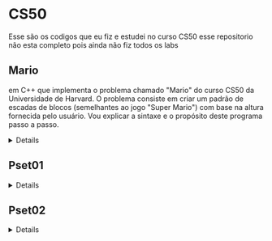 # CS50

Esse são os codigos que eu fiz e estudei no curso CS50 esse repositorio não esta completo pois ainda não fiz todos os labs

## Mario

em C++ que implementa o problema chamado "Mario" do curso CS50 da Universidade de Harvard. O problema consiste em criar um padrão de escadas de blocos (semelhantes ao jogo "Super Mario") com base na altura fornecida pelo usuário. Vou explicar a sintaxe e o propósito deste programa passo a passo.

<details>

<img align="right" src="https://media.tenor.com/rt_mMSl7f04AAAAj/change-power-up-mario.gif" width="250" alt="Gif do mario">

Inclusão de Bibliotecas:

#include <stdio.h>: Inclui a biblioteca padrão de entrada e saída em C, que é usada para entrada/saída de dados.
#include <iostream>: Inclui a biblioteca de entrada/saída do C++.
using std::cout;, using std::cin;, using std::endl;: Declara o uso do espaço de nomes std para que você possa usar cout para impressão na tela, cin para entrada de dados e endl para uma nova linha.
Função main:

int main(void): Esta é a função principal do programa, que não recebe argumentos e retorna um valor inteiro.
int height, row, column, space;: Declara quatro variáveis inteiras: height (altura da escada), row (linha atual), column (coluna atual) e space (espaço em branco).
Solicitar a Altura da Escada:

O programa usa um loop do-while para solicitar a altura da escada (height) ao usuário.
do ... while (height < 1 || height > 8): O loop continuará a pedir a altura até que o valor esteja dentro do intervalo entre 1 e 8, inclusive.
Construção da Escada:

O programa entra em um loop for para construir a escada, onde row representa a linha atual da escada.
for (row = 0; row < height; row++): O loop externo itera pelas linhas da escada, onde row varia de 0 até height - 1.
Impressão de Espaços em Branco:

Um loop for interno é usado para imprimir espaços em branco à esquerda da escada.
for (space = 0; space < height - row - 1; space++): O número de espaços em branco é calculado com base na altura da escada e na linha atual (row). Ele diminui à medida que as linhas aumentam.
printf(" ");: Isso imprime um espaço em branco.
Impressão de Blocos:

Dois loops for são usados para imprimir os blocos da escada.
O primeiro loop for imprime os blocos na parte esquerda da escada.
for (column = 0; column <= row; column++): O número de blocos é igual ao número da linha atual (row) mais 1.
printf("#");: Isso imprime um bloco.
printf(" ");: Isso imprime dois espaços em branco para criar um espaço entre os dois lados da escada.
O segundo loop for imprime os blocos na parte direita da escada.
Nova Linha:

printf("\n");: Isso imprime uma nova linha após cada linha da escada.
O programa, portanto, solicita ao usuário a altura desejada para a escada (entre 1 e 8), constrói a escada com base na entrada e a imprime na tela, criando um padrão de blocos que se assemelha ao jogo "Super Mario". O número de blocos em cada linha aumenta de acordo com o número da linha.

</details>

## Pset01
<details>

### cash

Este programa é uma parte do curso CS50 da Universidade de Harvard, chamada "Cash." O que ele faz é bastante simples: calcula o número mínimo de moedas que você precisa para representar uma quantia em centavos que você digita.


<details>

<img align="right" src="https://media.tenor.com/s5mXvJJIMnoAAAAC/money-piggy-bank.gif" width="250" alt="cofrinho">

* Inclusão de Bibliotecas:

Primeiro, ele inclui algumas "ferramentas" que ajudam o programa a fazer coisas como mostrar mensagens na tela e fazer cálculos.

* Função get_cents:

Aqui, o programa pede que você insira o número de centavos que deseja. Ele verifica se o valor é maior ou igual a zero (porque não faz sentido ter centavos negativos).

* Funções calculate_quarters, calculate_dimes, calculate_nickels e calculate_pennies:

Essas funções são como pequenas máquinas de contar moedas. Elas calculam quantos quartos, dimes, nickels e pennies são necessários para representar a quantia de centavos que você digitou. Imagine contar as moedas na sua mão até que não seja mais possível contar mais do mesmo tipo.

* Função main:

Aqui, o programa começa a funcionar de verdade. Ele chama a função get_cents para obter o número de centavos que você quer.

* Cálculo das Moedas:

O programa começa a calcular o número de quartos, dimes, nickels e pennies. À medida que ele faz esses cálculos, ele vai subtraindo essas moedas dos centavos que ainda precisam ser contados.

* Cálculo do Total de Moedas:

Finalmente, ele adiciona o número de todas as moedas para saber quantas você precisa no total.

* Impressão do Resultado:

Ele mostra o resultado na tela, dizendo quantas moedas você precisa no total.

Em resumo, esse programa é como um caixa eletrônico que calcula o troco para você de forma rápida e eficiente. É uma forma de simular a contagem de moedas e notas em um caixa eletrônico.

</details>

### credit

Este programinha faz parte do curso CS50 da Universidade de Harvard, chamado "Credit". Ele se propõe a fazer uma coisa muito importante: verificar se o número de cartão de crédito que você insere é válido e até mesmo descobrir qual empresa emitiu o cartão. Aqui está o que ele faz:

<details>

<img align="right" src="https://media.tenor.com/USxC_Lm8i2AAAAAC/dinheiro-silvio.gif" width="250" alt="cash">

* Inclusão de Bibliotecas:

No começo, ele meio que puxa algumas "ferramentas" para poder escrever coisas na tela e também para fazer alguns cálculos. E é como dizer, "Ei, programa, você precisa dessas coisas para funcionar direito".

* Função main:

Aqui é onde a ação acontece. Ele pede para você digitar um número de cartão de crédito, e então faz um monte de cálculos nos números desse cartão. O programa também tenta descobrir quantos dígitos o número do cartão tem.

* Validação do Número de Cartão de Crédito:

Ele quebra o número do cartão em pedacinhos menores, que são como quebras de 16 dígitos (do card1 ao card16). Depois, ele faz algumas coisas malucas com esses dígitos, como duplicar alguns e somar os dígitos resultantes. Essas regras são baseadas nas empresas de cartão de crédito.

* Soma dos Dígitos:

O programa adiciona todos os resultados desses cálculos estranhos e obtém a soma total em duas partes, sum1 e sum2.

* Identificação da Empresa do Cartão:

Aqui, o programa olha para o número de dígitos do cartão e tenta ver se ele se encaixa em faixas específicas que identificam qual empresa emitiu o cartão. Como se fosse um detetive de cartão de crédito!

* Verificação de Validade:

É a hora da verdade! O programa verifica se a soma total (sum3) pode ser dividida por 10. Se não puder, o cartão é rejeitado e o programa mostra "invalid" na tela.

* Verificação da Empresa do Cartão:

Por último, ele confere se o número do cartão se encaixa nas faixas específicas de identificação das empresas, como Visa, American Express (Amex) e Mastercard. Se tudo estiver certo, ele diz o nome da empresa na tela.

Em resumo, o programa faz uma verificação no seu número de cartão de crédito para ver se ele é válido e ainda tenta adivinhar qual empresa emitiu o cartão. É como um Sherlock Holmes dos cartões de crédito!

</details>
</details>

## Pset02
<details>

### caesar:

O propósito do programa "caesar" no curso CS50 da Universidade de Harvard é criar uma implementação simples da cifra de César, uma técnica de criptografia que envolve a substituição de letras por outras letras do alfabeto, deslocando-as por um número fixo de posições. Este programa permite ao usuário criptografar mensagens de texto usando a cifra de César.

<details>

<img align="right" src="https://steamuserimages-a.akamaihd.net/ugc/478895907426358672/EFFC9103677B10B8FA67A1812424D1433EDEC025/?imw=5000&imh=5000&ima=fit&impolicy=Letterbox&imcolor=%23000000&letterbox=false" width="250" alt="caesar jojo">

Passo 1: Primeiro, o programa verifica se você digitou tudo corretamente. Ele não quer funcionar a menos que você tenha dado a ele duas coisas: o nome do programa e um número mágico chamado "chave". Se você esquecer disso, o programa vai reclamar.

Passo 2: A "chave" é como a senha para o cofre. É um número que diz ao programa quantos lugares as letras do seu texto serão deslocadas no alfabeto. E, como qualquer senha, você precisa digitá-la corretamente, ou o programa não vai entender.

Passo 3: Agora, o programa pede para você digitar o texto que deseja esconder ou embaralhar. Você digita qualquer coisa que queira, uma mensagem, uma piada, o que vier à mente.

Passo 4: O segredo está aqui! O programa pega o texto que você digitou e o transforma com a tal "chave". Ele mexe nas letras, mas cuida para que as letras maiúsculas continuem maiúsculas e as minúsculas, minúsculas. Os números e símbolos ficam do jeito que estão.

Passo 5: Finalmente, o programa te mostra o texto que passou pela transformação mágica. Você verá o seu texto original, mas agora meio embaralhado por causa da "chave".

E é assim que funciona o "caesar". Ele é uma maneira simples de esconder mensagens, mas não é a mais segura. Portanto, use com sabedoria e apenas para coisas divertidas!
</details>

### Readability

Propósito:
Este programa faz algo bem legal. Ele avalia o quão fácil ou difícil é ler um pedaço de texto. Basicamente, ele analisa o número de palavras, letras e sentenças no texto e calcula uma pontuação com base nisso. Em seguida, ele dá ao texto uma classificação de "legibilidade" com base nessa pontuação.


<details>

<img align="right" src="https://i.pinimg.com/originals/66/9f/e4/669fe4c57105ade508c8b08796f91c25.gif" width="250" alt="Livros">

Estrutura:

Inclusão de Bibliotecas:

Aqui, o programa simplesmente carrega algumas ferramentas padrão do C e C++ que serão usadas ao longo do programa. É como pegar suas ferramentas de análise de texto.
Declaração de Variáveis:

Ele cria uma caixa imaginária chamada text para armazenar o texto que você digitará mais tarde.
Função main:

Esta é a parte principal do programa, como o chefão. Tudo começa aqui.
Entrada do Texto:

Primeiro, ele diz "me conte o texto", e você digita o texto.
Ele guarda o que você digitou na caixa text.
Contagem de Letras, Palavras e Sentenças:

Agora, o programa faz um trabalho de detetive. Ele começa a contar coisas no texto. Quantas letras, quantas palavras e quantas sentenças estão no seu texto.
As contagens são guardadas nas caixas letters, words e sentences.
Cálculo de Legibilidade:

Com as contagens, o programa faz algumas contas malucas. Isso envolve multiplicar, dividir e subtrair coisas. No final, ele obtém um número que representa a "legibilidade" do texto, que é guardado na caixa calculation.
Classificação de Leitura:

Finalmente, ele pega esse número de "legibilidade" e o arredonda para o número inteiro mais próximo, que é chamado de index.
Dependendo do valor de index, ele diz qual é a classificação da leitura. Por exemplo, se index for menor que 1, ele diz que o texto é mais fácil de ler do que uma história de criança.
Objetivo:
Basicamente, este programa é uma ferramenta para avaliar o quão fácil é ler um texto. Ele faz isso analisando o texto e atribuindo uma classificação com base na sua complexidade. É como um juiz de legibilidade para textos.

</details>

### substitution

Propósito:
Este programa, chamado "substitution", é como um código secreto para criptografar mensagens. Ele substitui as letras do alfabeto em uma mensagem de acordo com uma chave fornecida. É como uma máquina de escrever cifrada.

<details>

<img align="right" src="https://media.tenor.com/myntH7qWCCIAAAAC/substitui%C3%A7%C3%A3o-naruto.gif" width="250" alt="Substituição">

Estrutura:

Inclusão de Bibliotecas:

O programa inclui algumas ferramentas padrão do C para entrada/saída e manipulação de strings, como abrir uma caixa de ferramentas.
Função main:

Esta é a parte principal do programa. É onde tudo começa.
Verificação da Chave:

O programa verifica se você forneceu uma chave na linha de comando. Se você não forneceu, ele diz "Hey, você precisa de uma chave!" e o programa para.
A chave é um código secreto que determina como as letras serão substituídas.
Validação da Chave:

Ele verifica se a chave tem exatamente 26 caracteres, porque o alfabeto tem 26 letras.
Em seguida, ele verifica se a chave contém apenas letras e se não há letras repetidas. Queremos uma chave única e sem números ou símbolos.
Entrada de Texto:

Agora, você fornece o texto que deseja criptografar. Ele armazena o texto na variável plaintext.
Cifragem:

A parte mágica! O programa passa por cada letra no seu texto e verifica qual letra ela corresponde na chave. Em seguida, ele imprime a letra correspondente na tela. Isso cria uma versão criptografada da sua mensagem.
Ele cuida das letras maiúsculas e minúsculas separadamente para que a criptografia funcione para ambas.
Resultado:

O programa imprime a mensagem criptografada na tela. Agora, sua mensagem é como um segredo que só pode ser lido por alguém com a chave certa.
Objetivo:
Este programa é uma ferramenta para cifrar mensagens de texto. Ele usa uma chave para substituir as letras do alfabeto na sua mensagem e, assim, proteger seu conteúdo. É uma forma simples de criptografia que pode ser usada para manter suas mensagens privadas.
</details>

</details>